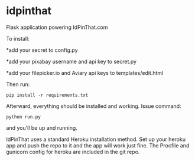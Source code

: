 idpinthat
===========

Flask application powering IdPinThat.com

To install:

*add your secret to config.py

*add your pixabay username and api key to secret.py

*add your filepicker.io and Aviary api keys to templates/edit.html

Then run:

	
	pip install -r requirements.txt
	

Afterward, everything should be installed and working. Issue command:

	python run.py

and you'll be up and running.

IdPinThat uses a standard Heroku installation method. Set up your heroku app and push the repo to it and the app will work just fine. The Procfile and gunicorn config for heroku are included in the git repo.
